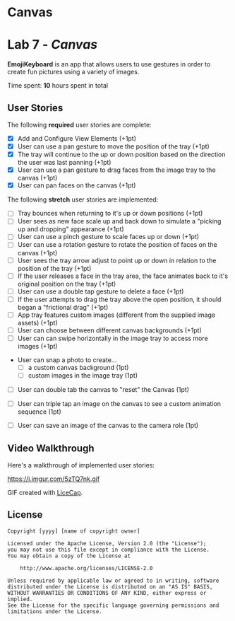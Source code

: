 # Canvas
# Lab 7 - *Canvas*

**EmojiKeyboard** is an app that allows users to use gestures in order to create fun pictures using a variety of images.

Time spent: **10** hours spent in total

## User Stories

The following **required** user stories are complete:

- [x] Add and Configure View Elements (+1pt)
- [x] User can use a pan gesture to move the position of the tray (+1pt)
- [x] The tray will continue to the up or down position based on the direction the user was last panning (+1pt)
- [x] User can use a pan gesture to drag faces from the image tray to the canvas (+1pt)
- [x] User can pan faces on the canvas (+1pt)

The following **stretch** user stories are implemented:

- [ ] Tray bounces when returning to it's up or down positions (+1pt)
- [ ] User sees as new face scale up and back down to simulate a "picking up and dropping" appearance (+1pt)
- [ ] User can use a pinch gesture to scale faces up or down (+1pt)
- [ ] User can use a rotation gesture to rotate the position of faces on the canvas (+1pt)
- [ ] User sees the tray arrow adjust to point up or down in relation to the position of the tray (+1pt)
- [ ] If the user releases a face in the tray area, the face animates back to it's original position on the tray (+1pt)
- [ ] User can use a double tap gesture to delete a face (+1pt)
- [ ] If the user attempts to drag the tray above the open position, it should began a "frictional drag" (+1pt)
- [ ] App tray features custom images (different from the supplied image assets) (+1pt)
- [ ] User can choose between different canvas backgrounds (+1pt)
- [ ] User can can swipe horizontally in the image tray to access more images (+1pt)
- User can snap a photo to create...
   - [ ] a custom canvas background (1pt)
   - [ ] custom images in the image tray (1pt)
- [ ] User can double tab the canvas to "reset" the Canvas (1pt)
- [ ] User can triple tap an image on the canvas to see a custom animation sequence (1pt)
- [ ] User can save an image of the canvas to the camera role (1pt)



## Video Walkthrough

Here's a walkthrough of implemented user stories:

https://i.imgur.com/5zTQ7nk.gif

GIF created with [LiceCap](http://www.cockos.com/licecap/).


## License

    Copyright [yyyy] [name of copyright owner]

    Licensed under the Apache License, Version 2.0 (the "License");
    you may not use this file except in compliance with the License.
    You may obtain a copy of the License at

        http://www.apache.org/licenses/LICENSE-2.0

    Unless required by applicable law or agreed to in writing, software
    distributed under the License is distributed on an "AS IS" BASIS,
    WITHOUT WARRANTIES OR CONDITIONS OF ANY KIND, either express or implied.
    See the License for the specific language governing permissions and
    limitations under the License.
